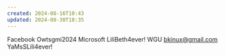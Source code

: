 ```yaml
---
created: 2024-08-16T10:43
updated: 2024-08-30T18:35
---
```

Facebook Owtsgmi2024
Microsoft LiliBeth4ever!
WGU bkinux@gmail.com YaMsSLili4ever!